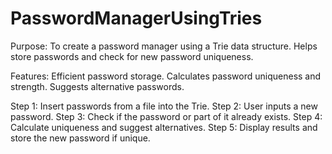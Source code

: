 # PasswordManagerUsingTries
Purpose:
To create a password manager using a Trie data structure. 
Helps store passwords and check for new password uniqueness.

Features: 
Efficient password storage.
Calculates password uniqueness and strength.
Suggests alternative passwords.

Step 1: Insert passwords from a file into the Trie.
Step 2: User inputs a new password.
Step 3: Check if the password or part of it already exists.
Step 4: Calculate uniqueness and suggest alternatives.
Step 5: Display results and store the new password if unique.
